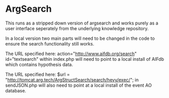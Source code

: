 # ArgSearch

This runs as a stripped down version of argsearch and works purely as a user interface seperately from the underlying knowledge repository. 

In a local version two main parts will need to be changed in the code to ensure the search functionality still works. 

The URL specified here: action="http://www.aifdb.org/search" id="textsearch" within index.php will need to point to a local install of AIFdb which contains hypothesis data.
  
The URL specified here: $url = "http://tomcat.arg.tech/ArgStructSearch/search/hevy/exec/"; in sendJSON.php will also need to point at a local install of the event AO database. 
